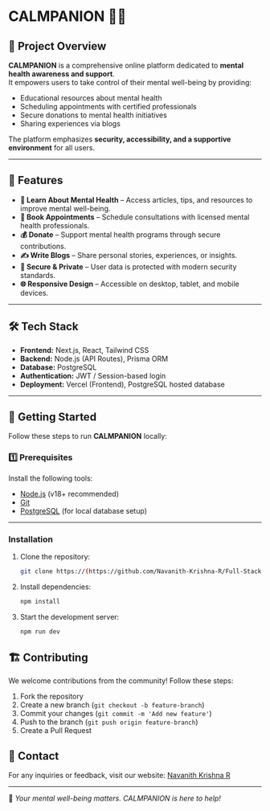 # CALMPANION 🧘‍♂️

## 🌟 Project Overview
**CALMPANION** is a comprehensive online platform dedicated to **mental health awareness and support**.  
It empowers users to take control of their mental well-being by providing:

- Educational resources about mental health  
- Scheduling appointments with certified professionals  
- Secure donations to mental health initiatives  
- Sharing experiences via blogs  

The platform emphasizes **security, accessibility, and a supportive environment** for all users.

---

## 🚀 Features

- **📖 Learn About Mental Health** – Access articles, tips, and resources to improve mental well-being.  
- **🏥 Book Appointments** – Schedule consultations with licensed mental health professionals.  
- **💰 Donate** – Support mental health programs through secure contributions.  
- **✍️ Write Blogs** – Share personal stories, experiences, or insights.  
- **🔐 Secure & Private** – User data is protected with modern security standards.  
- **🌐 Responsive Design** – Accessible on desktop, tablet, and mobile devices.

---

## 🛠️ Tech Stack

- **Frontend:** Next.js, React, Tailwind CSS  
- **Backend:** Node.js (API Routes), Prisma ORM  
- **Database:** PostgreSQL  
- **Authentication:** JWT / Session-based login  
- **Deployment:** Vercel (Frontend), PostgreSQL hosted database  

---

## 🎯 Getting Started

Follow these steps to run **CALMPANION** locally:

### 1️⃣ Prerequisites
Install the following tools:

- [Node.js](https://nodejs.org/) (v18+ recommended)  
- [Git](https://git-scm.com/)  
- [PostgreSQL](https://www.postgresql.org/) (for local database setup)

---
### Installation
1. Clone the repository:
   ```sh
   git clone https://(https://github.com/Navanith-Krishna-R/Full-Stack-CALMPANION/edit/main/CALMPANION-Full-Stack)
   ```
2. Install dependencies:
   ```sh
   npm install
   ```
3. Start the development server:
   ```sh
   npm run dev
   ```

## 🏗️ Contributing
We welcome contributions from the community! Follow these steps:
1. Fork the repository
2. Create a new branch (`git checkout -b feature-branch`)
3. Commit your changes (`git commit -m 'Add new feature'`)
4. Push to the branch (`git push origin feature-branch`)
5. Create a Pull Request

## 📧 Contact
For any inquiries or feedback, visit our website: [Navanith Krishna R](https://kingnavneeth.vercel.app/)

---
🌱 *Your mental well-being matters. CALMPANION is here to help!*
